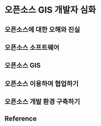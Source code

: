# 오픈소스 GIS 개발자 심화

## 오픈소스에 대한 오해와 진실

## 오픈소스 소프트웨어

## 오픈소스 GIS

## 오픈소스 이용하여 협업하기

## 오픈소스 개발 환경 구축하기

## Reference
